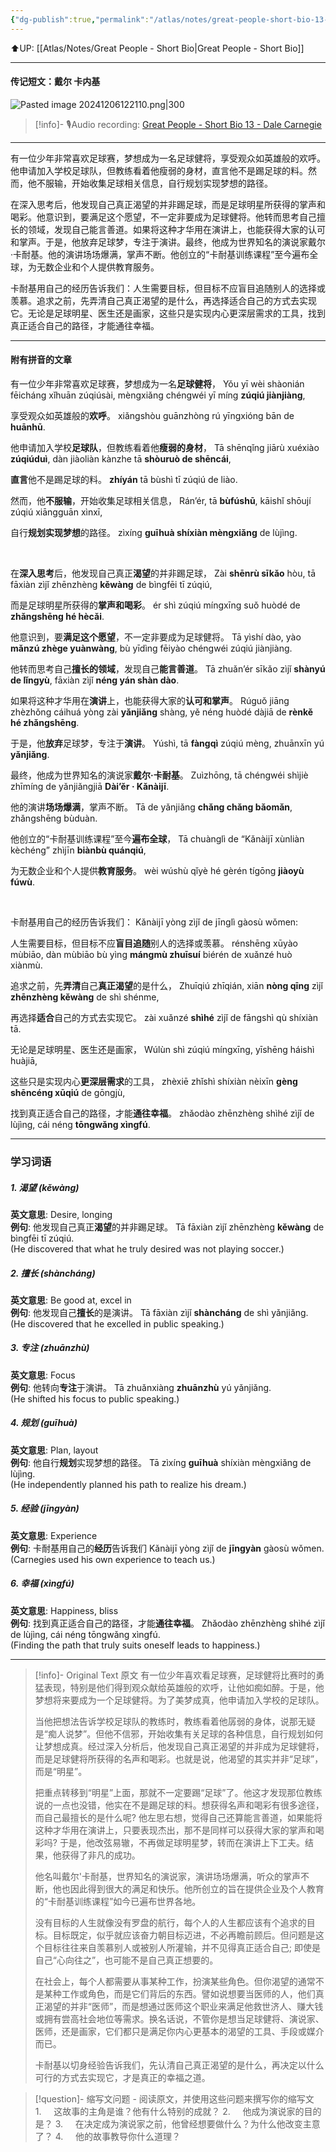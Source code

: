 ```yaml
---
{"dg-publish":true,"permalink":"/atlas/notes/great-people-short-bio-13-dale-carnegie/","noteIcon":""}
---
```


⬆️UP: [[Atlas/Notes/Great People - Short Bio\|Great People - Short Bio]]

---
#### 传记短文：戴尔 卡内基

![Pasted image 20241206122110.png|300](/img/user/Atlas/Utilities/Images/Pasted%20image%2020241206122110.png)

> [!info]- 🎙️Audio recording: [Great People - Short Bio 13 - Dale Carnegie](https://drive.google.com/file/d/1ovzg2Q18TjynrPeGdB5BrP2vClq4Lbiy/view?usp=drive_link)

---

有一位少年非常喜欢足球赛，梦想成为一名足球健将，享受观众如英雄般的欢呼。他申请加入学校足球队，但教练看着他瘦弱的身材，直言他不是踢足球的料。然而，他不服输，开始收集足球相关信息，自行规划实现梦想的路径。

在深入思考后，他发现自己真正渴望的并非踢足球，而是足球明星所获得的掌声和喝彩。他意识到，要满足这个愿望，不一定非要成为足球健将。他转而思考自己擅长的领域，发现自己能言善道。如果将这种才华用在演讲上，也能获得大家的认可和掌声。于是，他放弃足球梦，专注于演讲。最终，他成为世界知名的演说家戴尔·卡耐基。他的演讲场场爆满，掌声不断。他创立的“卡耐基训练课程”至今遍布全球，为无数企业和个人提供教育服务。

卡耐基用自己的经历告诉我们：人生需要目标，但目标不应盲目追随别人的选择或羡慕。追求之前，先弄清自己真正渴望的是什么，再选择适合自己的方式去实现它。无论是足球明星、医生还是画家，这些只是实现内心更深层需求的工具，找到真正适合自己的路径，才能通往幸福。

---
#### 附有拼音的文章

有一位少年非常喜欢足球赛，梦想成为一名**足球健将**，
Yǒu yī wèi shàonián fēicháng xǐhuān zúqiúsài, mèngxiǎng chéngwéi yī míng **zúqiú jiànjiàng**, 

享受观众如英雄般的**欢呼**。
xiǎngshòu guānzhòng rú yīngxióng bān de **huānhū**. 

他申请加入学校**足球队**，但教练看着他**瘦弱的身材**，
Tā shēnqǐng jiārù xuéxiào **zúqiúduì**, dàn jiàoliàn kànzhe tā **shòuruò de shēncái**, 

**直言**他不是踢足球的料。
**zhíyán** tā bùshì tī zúqiú de liào. 

然而，他**不服输**，开始收集足球相关信息，
Rán’ér, tā **bùfúshū**, kāishǐ shōují zúqiú xiāngguān xìnxī, 

自行**规划实现梦想**的路径。
zìxíng **guīhuà shíxiàn mèngxiǎng** de lùjìng.

<br>

在**深入思考**后，他发现自己真正**渴望**的并非踢足球，
Zài **shēnrù sīkǎo** hòu, tā fāxiàn zìjǐ zhēnzhèng **kěwàng** de bìngfēi tī zúqiú, 

而是足球明星所获得的**掌声和喝彩**。
ér shì zúqiú míngxīng suǒ huòdé de **zhǎngshēng hé hècǎi**. 

他意识到，要**满足这个愿望**，不一定非要成为足球健将。
Tā yìshí dào, yào **mǎnzú zhège yuànwàng**, bù yīdìng fēiyào chéngwéi zúqiú jiànjiàng. 

他转而思考自己**擅长的领域**，发现自己**能言善道**。
Tā zhuǎn’ér sīkǎo zìjǐ **shànyú de lǐngyù**, fāxiàn zìjǐ **néng yán shàn dào**. 

如果将这种才华用在**演讲**上，也能获得大家的**认可和掌声**。
Rúguǒ jiāng zhèzhǒng cáihuá yòng zài **yǎnjiǎng** shàng, yě néng huòdé dàjiā de **rènkě hé zhǎngshēng**. 

于是，他**放弃**足球梦，专注于**演讲**。
Yúshì, tā **fàngqì** zúqiú mèng, zhuānxīn yú **yǎnjiǎng**.

最终，他成为世界知名的演说家**戴尔·卡耐基**。
Zuìzhōng, tā chéngwéi shìjiè zhīmíng de yǎnjiǎngjiā **Dài’ěr · Kǎnàijī**. 

他的演讲**场场爆满**，掌声不断。
Tā de yǎnjiǎng **chǎng chǎng bǎomǎn**, zhǎngshēng bùduàn. 

他创立的“卡耐基训练课程”至今**遍布全球**，
Tā chuànglì de “Kǎnàijī xùnliàn kèchéng” zhìjīn **biànbù quánqiú**, 

为无数企业和个人提供**教育服务**。
wèi wúshù qǐyè hé gèrén tígōng **jiàoyù fúwù**.

<br>

卡耐基用自己的经历告诉我们：
Kǎnàijī yòng zìjǐ de jīnglì gàosù wǒmen: 

人生需要目标，但目标不应**盲目追随**别人的选择或羡慕。
rénshēng xūyào mùbiāo, dàn mùbiāo bù yìng **mángmù zhuīsuí** biérén de xuǎnzé huò xiànmù. 

追求之前，先**弄清**自己**真正渴望**的是什么，
Zhuīqiú zhīqián, xiān **nòng qīng** zìjǐ **zhēnzhèng kěwàng** de shì shénme, 

再选择**适合**自己的方式去实现它。
zài xuǎnzé **shìhé** zìjǐ de fāngshì qù shíxiàn tā. 

无论是足球明星、医生还是画家，
Wúlùn shì zúqiú míngxīng, yīshēng háishì huàjiā, 

这些只是实现内心**更深层需求**的工具，
zhèxiē zhǐshì shíxiàn nèixīn **gèng shēncéng xūqiú** de gōngjù, 

找到真正适合自己的路径，才能**通往幸福**。
zhǎodào zhēnzhèng shìhé zìjǐ de lùjìng, cái néng **tōngwǎng xìngfú**.


---

### 学习词语

##### 1. **渴望 (kěwàng)**
**英文意思**: Desire, longing  
**例句**: 他发现自己真正**渴望**的并非踢足球。
Tā fāxiàn zìjǐ zhēnzhèng **kěwàng** de bìngfēi tī zúqiú.  
(He discovered that what he truly desired was not playing soccer.)

##### 2. **擅长 (shàncháng)**
**英文意思**: Be good at, excel in  
**例句**: 他发现自己**擅长**的是演讲。
Tā fāxiàn zìjǐ **shàncháng** de shì yǎnjiǎng.  
(He discovered that he excelled in public speaking.)

##### 3. **专注 (zhuānzhù)**
**英文意思**: Focus  
**例句**: 他转向**专注**于演讲。
Tā zhuǎnxiàng **zhuānzhù** yú yǎnjiǎng.  
(He shifted his focus to public speaking.)

##### 4. **规划 (guīhuà)**
**英文意思**: Plan, layout  
**例句**: 他自行**规划**实现梦想的路径。
Tā zìxíng **guīhuà** shíxiàn mèngxiǎng de lùjìng.  
(He independently planned his path to realize his dream.)

##### 5. **经验 (jīngyàn)**
**英文意思**: Experience  
**例句**: 卡耐基用自己的**经历**告诉我们
Kǎnàijī yòng zìjǐ de **jīngyàn** gàosù wǒmen.  
(Carnegies used his own experience to teach us.)

##### 6. **幸福 (xìngfú)**
**英文意思**: Happiness, bliss  
**例句**: 找到真正适合自己的路径，才能**通往幸福**。
Zhǎodào zhēnzhèng shìhé zìjǐ de lùjìng, cái néng tōngwǎng xìngfú.  
(Finding the path that truly suits oneself leads to happiness.)


---

> [!info]- Original Text 原文
> 有一位少年喜欢看足球赛，足球健将比赛时的勇猛表现，特别是他们得到观众献给英雄般的欢呼，让他如痴如醉。于是，他梦想将来要成为一个足球健将。为了美梦成真，他申请加入学校的足球队。
> 
> 当他把想法告诉学校足球队的教练时，教练看着他孱弱的身体，说那无疑是“痴人说梦”。但他不信邪，开始收集有关足球的各种信息，自行规划如何让梦想成真。经过深入分析后，他发现自己真正渴望的并非成为足球健将，而是足球健将所获得的名声和喝彩。也就是说，他渴望的其实并非“足球”，而是“明星”。
> 
> 把重点转移到“明星”上面，那就不一定要踢“足球”了。他这才发现那位教练说的一点也没错，他实在不是踢足球的料。想获得名声和喝彩有很多途径，而自己最擅长的是什么呢? 他左思右想，觉得自己还算能言善道，如果能将这种才华用在演讲上，只要表现杰出，那不是同样可以获得大家的掌声和喝彩吗? 于是，他改弦易辙，不再做足球明星梦，转而在演讲上下工夫。结果，他获得了非凡的成功。
> 
> 他名叫戴尔'卡耐基，世界知名的演说家，演讲场场爆满，听众的掌声不断，他也因此得到很大的满足和快乐。他所创立的旨在提供企业及个人教育的“卡耐基训练课程”如今已遍布世界各地。
> 
> 没有目标的人生就像没有罗盘的航行，每个人的人生都应该有个追求的目标。目标既定，似乎就应该奋力朝目标迈进，不必再瞻前顾后。但问题是这个目标往往来自羡慕别人或被别人所灌输，并不见得真正适合自己; 即使是自己“心向往之”，也可能不是自己真正想要的。
> 
> 在社会上，每个人都需要从事某种工作，扮演某些角色。但你渴望的通常不是某种工作或角色，而是它们背后的东西。譬如说想要当医师的人，他们真正渴望的并非“医师”，而是想通过医师这个职业来满足他救世济人、赚大钱或拥有尝高社会地位等需求。换名话说，不管你是想当足球健将、演说家、医师，还是画家，它们都只是满足你内心更基本的渴望的工具、手段或媒介而已。
> 
> 卡耐基以切身经验告诉我们，先认清自己真正渴望的是什么，再决定以什么可行的方式去实现它，才是真正的幸福之道。


> [!question]- 缩写文问题 - 阅读原文，并使用这些问题来撰写你的缩写文
> 1.     这故事的主角是谁？他有什么特别的成就？
> 2.     他成为演说家的目的是？
> 3.     在决定成为演说家之前，他曾经想要做什么？为什么他改变主意了？
> 4.     他的故事教导你什么道理？

